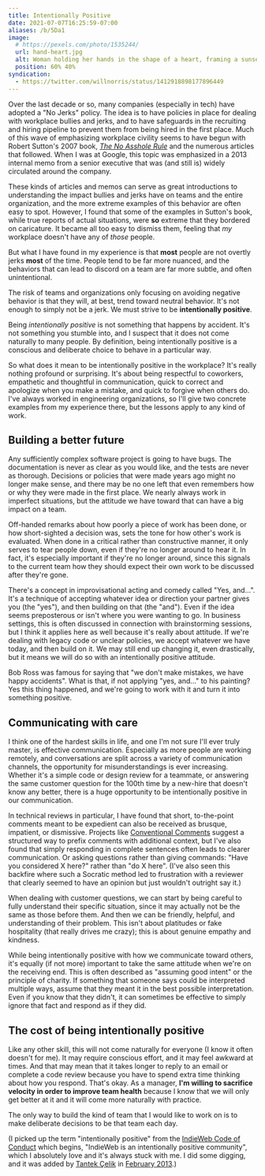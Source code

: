 ```yaml
---
title: Intentionally Positive
date: 2021-07-07T16:25:59-07:00
aliases: /b/5Da1
image:
  # https://pexels.com/photo/1535244/
  url: hand-heart.jpg
  alt: Woman holding her hands in the shape of a heart, framing a sunset.
  position: 60% 40%
syndication:
  - https://twitter.com/willnorris/status/1412918898177896449
---
```


Over the last decade or so, many companies (especially in tech) have adopted a
"No Jerks" policy. The idea is to have policies in place for dealing with
workplace bullies and jerks, and to have safeguards in the recruiting and hiring
pipeline to prevent them from being hired in the first place. Much of this wave
of emphasizing workplace civility seems to have begun with Robert Sutton's 2007
book, _[The No Asshole Rule]_ and the numerous articles that followed. When I
was at Google, this topic was emphasized in a 2013 internal memo from a senior
executive that was (and still is) widely circulated around the company.

These kinds of articles and memos can serve as great introductions to
understanding the impact bullies and jerks have on teams and the entire
organization, and the more extreme examples of this behavior are often easy to
spot. However, I found that some of the examples in Sutton's book, while true
reports of actual situations, were **so** extreme that they bordered on caricature.
It became all too easy to dismiss them, feeling that _my_ workplace doesn't have
any of _those_ people.

But what I have found in my experience is that **most** people are not overtly
jerks **most** of the time. People tend to be far more nuanced, and the
behaviors that can lead to discord on a team are far more subtle, and often
unintentional.

The risk of teams and organizations only focusing on avoiding negative behavior
is that they will, at best, trend toward neutral behavior. It's not enough to
simply not be a jerk. We must strive to be **intentionally positive**.

Being _intentionally positive_ is not something that happens by accident. It's
not something you stumble into, and I suspect that it does not come naturally to
many people. By definition, being intentionally positive is a conscious and
deliberate choice to behave in a particular way.

So what does it mean to be intentionally positive in the workplace? It's really
nothing profound or surprising. It's about being respectful to coworkers,
empathetic and thoughtful in communication, quick to correct and apologize when
you make a mistake, and quick to forgive when others do. I've always worked in
engineering organizations, so I'll give two concrete examples from my experience
there, but the lessons apply to any kind of work.

## Building a better future

Any sufficiently complex software project is going to
have bugs. The documentation is never as clear as you would like, and the tests
are never as thorough. Decisions or policies that were made years ago might no
longer make sense, and there may be no one left that even remembers how or why
they were made in the first place. We nearly always work in imperfect
situations, but the attitude we have toward that can have a big impact on a
team.

Off-handed remarks about how poorly a piece of work has been done, or how
short-sighted a decision was, sets the tone for how other's work is evaluated.
When done in a critical rather than constructive manner, it only serves to tear
people down, even if they're no longer around to hear it. In fact, it's
especially important if they're no longer around, since this signals to the
current team how they should expect their own work to be discussed after they're
gone.

There's a concept in improvisational acting and comedy called "Yes, and…". It's
a technique of accepting whatever idea or direction your partner gives you (the
"yes"), and then building on that (the "and"). Even if the idea seems
preposterous or isn't where you were wanting to go. In business settings, this
is often discussed in connection with brainstorming sessions, but I think it
applies here as well because it's really about attitude. If we're dealing with
legacy code or unclear policies, we accept whatever we have today, and then
build on it. We may still end up changing it, even drastically, but it means we
will do so with an intentionally positive attitude.

Bob Ross was famous for saying that "we don't make mistakes, we have happy
accidents". What is that, if not applying "yes, and…" to his painting? Yes
this thing happened, and we're going to work with it and turn it into something
positive.

## Communicating with care

I think one of the hardest skills in life, and one I'm
not sure I'll ever truly master, is effective communication. Especially as more
people are working remotely, and conversations are split across a variety of
communication channels, the opportunity for misunderstandings is ever
increasing. Whether it's a simple code or design review for a teammate, or
answering the same customer question for the 100th time by a new-hire that
doesn't know any better, there is a huge opportunity to be intentionally
positive in our communication.

In technical reviews in particular, I have found that short, to-the-point
comments meant to be expedient can also be received as brusque, impatient, or
dismissive. Projects like [Conventional Comments] suggest a structured way to
prefix comments with additional context, but I've also found that simply
responding in complete sentences often leads to clearer communication. Or
asking questions rather than giving commands: "Have you considered X here?"
rather than "do X here". (I've also seen this backfire where such a Socratic
method led to frustration with a reviewer that clearly seemed to have an opinion
but just wouldn't outright say it.)

When dealing with customer questions, we can start by being careful to fully
understand their specific situation, since it may actually not be the same as
those before them. And then we can be friendly, helpful, and understanding of
their problem. This isn't about platitudes or fake hospitality (that really
drives me crazy); this is about genuine empathy and kindness.

While being intentionally positive with how we communicate toward others, it's
equally (if not more) important to take the same attitude when we're on the
receiving end. This is often described as "assuming good intent" or the
principle of charity. If something that someone says could be interpreted
multiple ways, assume that they meant it in the best possible interpretation.
Even if you know that they didn't, it can sometimes be effective to simply
ignore that fact and respond as if they did.

## The cost of being intentionally positive

Like any other skill, this will not come naturally for everyone (I know it often
doesn't for me). It may require conscious effort, and it may feel awkward at
times. And that may mean that it takes longer to reply to an email or complete
a code review because you have to spend extra time thinking about how you
respond. That's okay. As a manager, **I'm willing to sacrifice velocity in
order to improve team health** because I know that we will only get better at it
and it will come more naturally with practice.

The only way to build the kind of team that I would like to work on is to make
deliberate decisions to be that team each day.

(I picked up the term "intentionally positive" from the [IndieWeb Code of
Conduct] which begins, "IndieWeb is an intentionally positive community", which
I absolutely love and it's always stuck with me. I did some digging, and it
was added by [Tantek Çelik] in [February 2013].)

[The No Asshole Rule]: https://en.wikipedia.org/wiki/The_No_Asshole_Rule
[Conventional Comments]: https://conventionalcomments.org/
[IndieWeb Code of Conduct]: https://indieweb.org/code-of-conduct
[Tantek Çelik]: https://tantek.com/
[February 2013]: https://indieweb.org/wiki/index.php?title=code-of-conduct&type=revision&diff=1939&oldid=1938
